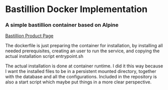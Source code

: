 # Bastillion Docker Implementation


### A simple bastillion container based on Alpine

[ Bastillion Product Page ](https://www.bastillion.io/)

The dockerfile is just preparing the container for installation, by installing all needed prerequisites, 
creating an user to run the service, and copying the actual installation script entrypoint.sh

The actual installation is done at container runtime. I did it this way because I want the installed files to be in a persistent mounted directory, 
together with the database and all the configurations.
Included in the repository is also a start script which maybe put things in a more clear perspective.




